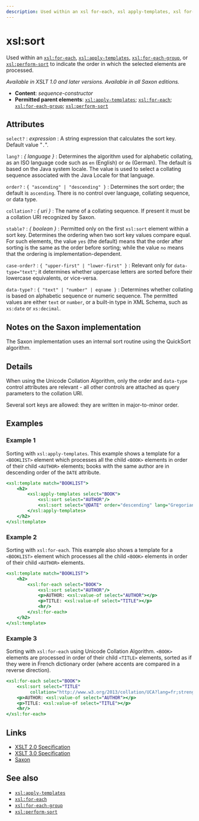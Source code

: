 ```yaml
---
description: Used within an xsl for-each, xsl apply-templates, xsl for-each-group, or xsl perform-sort to indicate the order in which the selected elements are processed
---
```


# xsl:sort

Used within an [`xsl:for-each`](xsl-for-each.md), [`xsl:apply-templates`](xsl-apply-templates.md), [`xsl:for-each-group`](xsl-for-each-group.md), or [`xsl:perform-sort`](xsl-perform-sort.md) to indicate the order in which the selected elements are processed.

_Available in XSLT 1.0 and later versions. Available in all Saxon editions._

- **Content**: _sequence-constructor_
- **Permitted parent elements**: [`xsl:apply-templates`](xsl-apply-templates.md); [`xsl:for-each`](xsl-for-each.md); [`xsl:for-each-group`](xsl-for-each-group.md); [`xsl:perform-sort`](xsl-perform-sort.md)

## Attributes

`select?`
: _expression_
: A string expression that calculates the sort key. Default value "`.`".

`lang?`
: _{ language }_
: Determines the algorithm used for alphabetic collating, as an ISO language code such as `en` (English) or `de` (German). The default is based on the Java system locale. The value is used to select a collating sequence associated with the Java Locale for that language.

`order?`
: `{ "ascending" | "descending" }`
: Determines the sort order; the default is `ascending`. There is no control over language, collating sequence, or data type.

`collation?`
: _{ uri }_
: The name of a collating sequence. If present it must be a collation URI recognized by Saxon.

`stable?`
: _{ boolean }_
: Permitted only on the first `xsl:sort` element within a sort key. Determines the ordering when two sort key values compare equal. For such elements, the value `yes` (the default) means that the order after sorting is the same as the order before sorting; while the value `no` means that the ordering is implementation-dependent.

`case-order?`
: `{ "upper-first" | "lower-first" }`
: Relevant only for `data-type="text"`; it determines whether uppercase letters are sorted before their lowercase equivalents, or vice-versa.

`data-type?`
: `{ "text" | "number" | eqname }`
: Determines whether collating is based on alphabetic sequence or numeric sequence. The permitted values are either `text` or `number`, or a built-in type in XML Schema, such as `xs:date` or `xs:decimal`.

## Notes on the Saxon implementation

The Saxon implementation uses an internal sort routine using the QuickSort algorithm.

## Details

When using the Unicode Collation Algorithm, only the order and `data-type` control attributes are relevant - all other controls are attached as query parameters to the collation URI.

Several sort keys are allowed: they are written in major-to-minor order.

## Examples

### Example 1

Sorting with `xsl:apply-templates`. This example shows a template for a `<BOOKLIST>` element which processes all the child `<BOOK>` elements in order of their child `<AUTHOR>` elements; books with the same author are in descending order of the `DATE` attribute.

```xslt
<xsl:template match="BOOKLIST">
    <h2>
        <xsl:apply-templates select="BOOK">
            <xsl:sort select="AUTHOR"/>
            <xsl:sort select="@DATE" order="descending" lang="GregorianDate"/>
        </xsl:apply-templates>
    </h2>
</xsl:template>
```

### Example 2

Sorting with `xsl:for-each`. This example also shows a template for a `<BOOKLIST>` element which processes all the child `<BOOK>` elements in order of their child `<AUTHOR>` elements.

```xslt
<xsl:template match="BOOKLIST">
    <h2>
        <xsl:for-each select="BOOK">
            <xsl:sort select="AUTHOR"/>
            <p>AUTHOR: <xsl:value-of select="AUTHOR"></p>
            <p>TITLE: <xsl:value-of select="TITLE"></p>
            <hr/>
        </xsl:for-each>
    </h2>
</xsl:template>
```

### Example 3

Sorting with `xsl:for-each` using Unicode Collation Algorithm. `<BOOK>` elements are processed in order of their child `<TITLE>` elements, sorted as if they were in French dictionary order (where accents are compared in a reverse direction).

```xslt
<xsl:for-each select="BOOK">
    <xsl:sort select="TITLE"
         collation="http://www.w3.org/2013/collation/UCA?lang=fr;strength=tertiary;backwards=yes"/>
    <p>AUTHOR: <xsl:value-of select="AUTHOR"></p>
    <p>TITLE: <xsl:value-of select="TITLE"></p>
    <hr/>
</xsl:for-each>
```

## Links

- [XSLT 2.0 Specification](http://www.w3.org/TR/xslt20/#element-sort)
- [XSLT 3.0 Specification](http://www.w3.org/TR/xslt-30/#element-sort)
- [Saxon](http://saxonica.com/documentation/index.html#!xsl-elements/sort)

## See also

- [`xsl:apply-templates`](xsl-apply-templates.md)
- [`xsl:for-each`](xsl-for-each.md)
- [`xsl:for-each-group`](xsl-for-each-group.md)
- [`xsl:perform-sort`](xsl-perform-sort.md)
